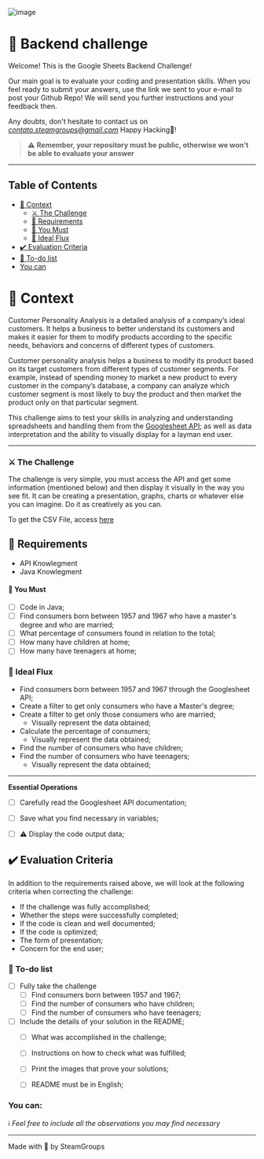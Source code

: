 ![image](https://images.pexels.com/photos/590022/pexels-photo-590022.jpeg?cs=srgb&dl=pexels-lukas-590022.jpg&fm=jpg)

# 🚀 Backend challenge

Welcome! This is the Google Sheets Backend Challenge!

Our main goal is to evaluate your coding and presentation skills.
When you feel ready to submit your answers, use the link we sent to your e-mail to post your Github Repo!
We will send you further instructions and your feedback then.

Any doubts, don't hesitate to contact us on *contato.steamgroups@gmail.com*
Happy Hacking💙!

> ⚠️ **Remember, your repository must be public, otherwise we won't be able to evaluate your answer**

---

## Table of Contents

- [🧠 Context](#-context)
  - [⚔️ The Challenge](#️-the-challenge)
  - [🏁 Requirements](#-requirements)
  - [🤟 You Must](#-you-must)
  - [🚰 Ideal Flux](#-ideal-flux)
- [✔️ Evaluation Criteria](#️-evaluation-criteria)
- [:notebook: To-do list](#notebook-to-do-list)
- [You can](#-you-can)

# 🧠 Context

Customer Personality Analysis is a detailed analysis of a company’s ideal customers. It helps a business to better understand its customers and makes it easier for them to modify products according to the specific needs, behaviors and concerns of different types of customers.

Customer personality analysis helps a business to modify its product based on its target customers from different types of customer segments. For example, instead of spending money to market a new product to every customer in the company’s database, a company can analyze which customer segment is most likely to buy the product and then market the product only on that particular segment.

This challenge aims to test your skills in analyzing and understanding spreadsheets and handling them from the [Googlesheet API](https://developers.google.com/sheets/api/guides/concepts); as well as data interpretation and the ability to visually display for a layman end user.

---
### ⚔️ The Challenge

The challenge is very simple, you must access the API and get some information (mentioned below) and then display it visually in the way you see fit. It can be creating a presentation, graphs, charts or whatever else you can imagine. Do it as creatively as you can.

To get the CSV File, access [here](https://drive.google.com/file/d/1JweH2MW-Vy8SgOHmevKW_k0JQpZjEG11/view?usp=sharing)

## 🏁 Requirements

- API Knowlegment
- Java Knowlegment


#### 🤟 You Must

- [ ] Code in Java;
- [ ] Find consumers born between 1957 and 1967 who have a master's degree and who are married;
- [ ] What percentage of consumers found in relation to the total;
- [ ] How many have children at home;
- [ ] How many have teenagers at home;

### 🚰 Ideal Flux

- Find consumers born between 1957 and 1967 through the Googlesheet API;
- Create a filter to get only consumers who have a Master's degree;
- Create a filter to get only those consumers who are married;
  - Visually represent the data obtained;
- Calculate the percentage of consumers;
  - Visually represent the data obtained;
- Find the number of consumers who have children;
- Find the number of consumers who have teenagers;
  - Visually represent the data obtained;
---

**Essential Operations**

- [ ] Carefully read the Googlesheet API documentation;
- [ ] Save what you find necessary in variables;
- [ ] :warning: Display the code output data;
 

## ✔️ Evaluation Criteria

In addition to the requirements raised above, we will look at the following criteria when correcting the challenge:

- If the challenge was fully accomplished;
- Whether the steps were successfully completed;
- If the code is clean and well documented;
- If the code is optimized;
- The form of presentation;
- Concern for the end user;


### :notebook: To-do list
- [ ] Fully take the challenge
  - [ ] Find consumers born between 1957 and 1967;
  - [ ] Find the number of consumers who have children;
  - [ ] Find the number of consumers who have teenagers;
- [ ] Include the details of your solution in the README;
  - [ ] What was accomplished in the challenge;
  - [ ] Instructions on how to check what was fulfilled;
  - [ ] Print the images that prove your solutions;
  - [ ] README must be in English;


### You can:
:information_source: _Feel free to include all the observations you may find necessary_

---

Made with 💜 by SteamGroups
